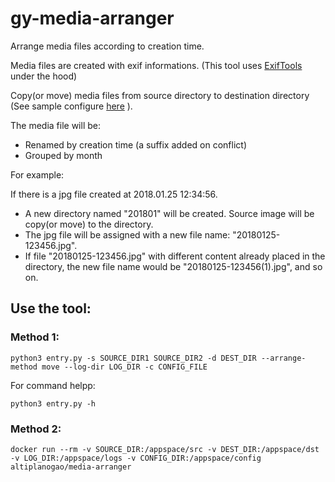# gy-media-arranger

Arrange media files according to creation time.

Media files are created with exif informations. (This tool uses [ExifTools](https://www.sno.phy.queensu.ca/~phil/exiftool/) under the hood)

Copy(or move) media files from source directory to destination directory (See sample configure [here](app/config/settings.yml) ).

The media file will be:
 * Renamed by creation time (a suffix added on conflict)
 * Grouped by month

For example:

If there is a jpg file created at 2018.01.25 12:34:56.
 * A new directory named "201801" will be created. Source image will be copy(or move) to the directory.
 * The jpg file will be assigned with a new file name: "20180125-123456.jpg".
 * If file "20180125-123456.jpg" with different content already placed in the directory, the new file name would be "20180125-123456(1).jpg", and so on.
 
## Use the tool:

### Method 1:
```
python3 entry.py -s SOURCE_DIR1 SOURCE_DIR2 -d DEST_DIR --arrange-method move --log-dir LOG_DIR -c CONFIG_FILE
```
For command helpp:
```
python3 entry.py -h
```

### Method 2:
```
docker run --rm -v SOURCE_DIR:/appspace/src -v DEST_DIR:/appspace/dst -v LOG_DIR:/appspace/logs -v CONFIG_DIR:/appspace/config altiplanogao/media-arranger
```

